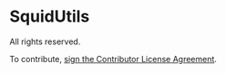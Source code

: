 SquidUtils
=========
All rights reserved.

To contribute, <a href="https://www.clahub.com/agreements/coolsquid/SquidUtils">sign the Contributor License Agreement</a>. 
